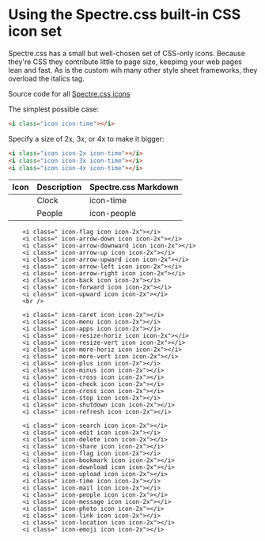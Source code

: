 <link rel="stylesheet" href="https://unpkg.com/spectre.css/dist/spectre.min.css">
<link rel="stylesheet" href="https://unpkg.com/spectre.css/dist/spectre-icons.min.css">

# Using the Spectre.css built-in CSS icon set

Spectre.css has a small but well-chosen set of CSS-only icons. Because they're CSS they contribute little
to page size, keepimg your web pages lean and fast. As is the custom wih many other style sheet frameworks,
they overload the italics tag.

Source code for all [Spectre.css icons](https://github.com/picturepan2/spectre/blob/master/dist/spectre-icons.css)

The simplest possible case:

```html
<i class="icon icon-time"></i>
```

<i class="icon icon-time"></i>
 Specify a size of 2x, 3x, or 4x to make it bigger:

```html
<i class="icon icon-2x icon-time"></i>
<i class="icon icon-3x icon-time"></i>
<i class="icon icon-4x icon-time"></i>
```


<!---
<p class="text-center"><br/><i class="icon icon-3x icon-time"></i></p>
-->



| Icon                                        | Description     | Spectre.css Markdown |
| ------------------------------------------- | --------------- | -------------------- |      
| <i class="icon icon-2x icon-time"></i>      | Clock           | icon-time            |
| <i class="icon icon-2x icon-people"></i>    | People          | icon-people         |

        <i class=" icon-flag icon icon-2x"></i>                                                                                                            
        <i class=" icon-arrow-down icon icon-2x"></i>                                                                                                      
        <i class=" icon-arrow-downward icon icon-2x"></i>                                                                                                  
        <i class=" icon-arrow-up icon icon-2x"></i>                                                                                                        
        <i class=" icon-arrow-upward icon icon-2x"></i>                                                                                                    
        <i class=" icon-arrow-left icon icon-2x"></i>                                                                                                      
        <i class=" icon-arrow-right icon icon-2x"></i>                                                                                                     
        <i class=" icon-back icon icon-2x"></i>                                                                                                            
        <i class=" icon-forward icon icon-2x"></i>                                                                                                         
        <i class=" icon-upward icon icon-2x"></i>                                                                                                          
        <br />                                                                                                                                             
                                                                                                                                                           
        <i class=" icon-caret icon icon-2x"></i>                                                                                                           
        <i class=" icon-menu icon icon-2x"></i>                                                                                                            
        <i class=" icon-apps icon icon-2x"></i>                                                                                                            
        <i class=" icon-resize-horiz icon icon-2x"></i>                                                                                                    
        <i class=" icon-resize-vert icon icon-2x"></i>                                                                                                     
        <i class=" icon-more-horiz icon icon-2x"></i>                                                                                                      
        <i class=" icon-more-vert icon icon-2x"></i>                                                                                                       
        <i class=" icon-plus icon icon-2x"></i>                                                                                                            
        <i class=" icon-minus icon icon-2x"></i>                                                                                                           
        <i class=" icon-cross icon icon-2x"></i>                                                                                                           
        <i class=" icon-check icon icon-2x"></i>                                                                                                           
        <i class=" icon-cross icon icon-2x"></i>                                                                                                           
        <i class=" icon-stop icon icon-2x"></i>                                                                                                            
        <i class=" icon-shutdown icon icon-2x"></i>                                                                                                        
        <i class=" icon-refresh icon icon-2x"></i>                                                                                                         
                                                                                                                                                           
        <i class=" icon-search icon icon-2x"></i>                                                                                                          
        <i class=" icon-edit icon icon-2x"></i>                                                                                                            
        <i class=" icon-delete icon icon-2x"></i>                                                                                                          
        <i class=" icon-share icon icon-2x"></i>                                                                                                           
        <i class=" icon-flag icon icon-2x"></i>                                                                                                            
        <i class=" icon-bookmark icon icon-2x"></i>                                                                                                        
        <i class=" icon-download icon icon-2x"></i>                                                                                                        
        <i class=" icon-upload icon icon-2x"></i>                                                                                                          
        <i class=" icon-time icon icon-2x"></i>                                                                                                            
        <i class=" icon-mail icon icon-2x"></i>                                                                                                            
        <i class=" icon-people icon icon-2x"></i>                                                                                                          
        <i class=" icon-message icon icon-2x"></i>                                                                                                         
        <i class=" icon-photo icon icon-2x"></i>                                                                                                           
        <i class=" icon-link icon icon-2x"></i>                                                                                                            
        <i class=" icon-location icon icon-2x"></i>                                                                                                        
        <i class=" icon-emoji icon icon-2x"></i>                
